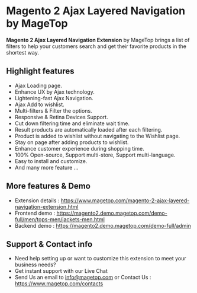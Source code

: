 # Magento 2 Ajax Layered Navigation by MageTop

**Magento 2 Ajax Layered Navigation Extension** by MageTop brings a list of filters to help your customers search and get their favorite products in the shortest way.

## Highlight features

- Ajax Loading page.
- Enhance UX by Ajax technology.
- Lightening-fast Ajax Navigation.
- Ajax Add to wishlist.
- Multi-filters & Filter the options.
- Responsive & Retina Devices Support.
- Cut down filtering time and eliminate wait time.
- Result products are automatically loaded after each filtering.
- Product is added to wishlist without navigating to the Wishlist page.
- Stay on page after adding products to wishlist.
- Enhance customer experience during shopping time.
- 100% Open-source, Support multi-store, Support multi-language.
- Easy to install and customize.
- And many more feature ...

## More features & Demo

- Extension details : https://www.magetop.com/magento-2-ajax-layered-navigation-extension.html
- Frontend demo : https://magento2.demo.magetop.com/demo-full/men/tops-men/jackets-men.html
- Backend demo : https://magento2.demo.magetop.com/demo-full/admin

## Support & Contact info

- Need help setting up or want to customize this extension to meet your business needs? 
- Get instant support with our Live Chat
- Send Us an email to info@magetop.com or Contact Us : https://www.magetop.com/contacts
